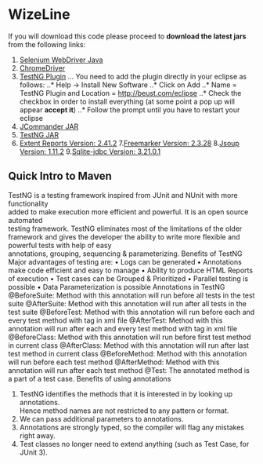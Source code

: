 # WizeLine

If you will download this code please proceed to **download the latest jars** from the following links:

1. [Selenium WebDriver Java](https://goo.gl/Us5DnZ)
2. [ChromeDriver](https://sites.google.com/a/chromium.org/chromedriver/downloads)
3. [TestNG Plugin](http://beust.com/eclipse)
... You need to add the plugin directly in your eclipse as follows:
..* Help -> Install New Software
..* Click on Add 
..* Name = TestNG Plugin and Location = http://beust.com/eclipse
..* Check the checkbox in order to install everything (at some point a pop up will appear **accept it**)
..* Follow the prompt until you have to restart your eclipse 
4. [JCommander JAR](https://mvnrepository.com/artifact/com.beust/jcommander)
5. [TestNG JAR](https://mvnrepository.com/artifact/org.testng/testng)
6. [Extent Reports Version: 2.41.2](http://search.maven.org/#search%7Cgav%7C1%7Cg%3A%22com.relevantcodes%22%20AND%20a%3A%22extentreports%22)
7.[Freemarker Version: 2.3.28](http://search.maven.org/#search%7Cgav%7C1%7Cg%3A%22org.freemarker%22%20AND%20a%3A%22freemarker%22)
8.[Jsoup Version: 1.11.2](http://search.maven.org/#search%7Cgav%7C1%7Cg%3A%22org.jsoup%22%20AND%20a%3A%22jsoup%22)
9.[Sqlite-jdbc Version: 3.21.0.1](http://search.maven.org/#search%7Cgav%7C1%7Cg%3A%22org.xerial%22%20AND%20a%3A%22sqlite-jdbc%22)

## Quick Intro to Maven

TestNG	is	a	testing	framework	inspired	from	JUnit	and	NUnit with	more	functionality	
added	to	make	execution	more	efficient	and	powerful. It	is	an	open	source	automated	
testing	framework.
TestNG	eliminates	most	of	the	limitations	of	the	older	framework	and	gives	the	
developer	the	ability	to	write	more	flexible	and	powerful	tests	with	help	of	easy	
annotations,	grouping,	sequencing	&	parameterizing.
Benefits	of	TestNG
Major	advantages	of	testing	are:
• Logs	can	be	generated
• Annotations make	code	efficient	and	easy	to	manage
• Ability	to	produce	HTML	Reports of	execution
• Test	cases	can	be	Grouped	&	Prioritized
• Parallel testing	is	possible
• Data	Parameterization is	possible
Annotations	in	TestNG
@BeforeSuite:	Method with	this	annotation will	run	before	all	tests	in	the	test	suite
@AfterSuite:	Method with	this	annotation will	run after all	tests	in	the	test	suite
@BeforeTest:	Method with	this	annotation will	run	before	each	and	every	test	method
with	<test>	tag	in	xml	file
@AfterTest:	Method with	this	annotation will	run	after	each	and	every	test	method
with	<test>	tag	in	xml	file
@BeforeClass:	Method with	this	annotation will	run	before	first	test	method	in	current	
class
@AfterClass:	Method with	this	annotation will	run	after	last	test	method	in	current	class
@BeforeMethod:	Method with	this	annotation will	run	before	each	test	method
@AfterMethod:	Method with	this	annotation will	run	after	each	test	method
@Test:	The	annotated	method	is	a	part	of	a	test	case.
Benefits	of	using	annotations
1. TestNG	identifies	the methods that it	is	interested	in	by	looking	up	annotations.	
Hence	method	names	are	not	restricted	to	any	pattern	or	format.
2. We	can	pass	additional	parameters	to	annotations.
3. Annotations	are	strongly	typed,	so	the	compiler	will	flag	any	mistakes	right	away.
4. Test	classes	no	longer	need	to	extend	anything	(such	as	Test	Case,	for	JUnit	3).
